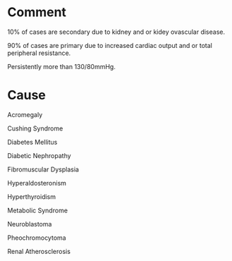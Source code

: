 # Comment

10% of cases are secondary due to kidney and or kidey ovascular disease.

90% of cases are primary due to increased cardiac output and or total peripheral resistance.

Persistently more than 130/80mmHg.

# Cause

Acromegaly

Cushing Syndrome

Diabetes Mellitus

Diabetic Nephropathy

Fibromuscular Dysplasia

Hyperaldosteronism

Hyperthyroidism

Metabolic Syndrome

Neuroblastoma

Pheochromocytoma

Renal Atherosclerosis
